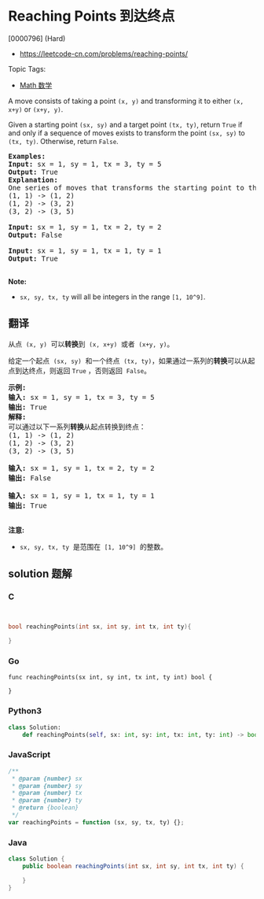# Reaching Points 到达终点

[0000796] (Hard)

- https://leetcode-cn.com/problems/reaching-points/

Topic Tags:

- [Math 数学](https://leetcode-cn.com/tag/math/)

A move consists of taking a point `(x, y)` and transforming it to either `(x, x+y)` or `(x+y, y)`.

Given a starting point `(sx, sy)` and a target point `(tx, ty)`, return `True` if and only if a sequence of moves exists to transform the point `(sx, sy)` to `(tx, ty)`. Otherwise, return `False`.

<pre><strong>Examples:</strong>
<strong>Input:</strong> sx = 1, sy = 1, tx = 3, ty = 5
<strong>Output:</strong> True
<strong>Explanation:</strong>
One series of moves that transforms the starting point to the target is:
(1, 1) -&gt; (1, 2)
(1, 2) -&gt; (3, 2)
(3, 2) -&gt; (3, 5)

<strong>Input:</strong> sx = 1, sy = 1, tx = 2, ty = 2
<strong>Output:</strong> False

<strong>Input:</strong> sx = 1, sy = 1, tx = 1, ty = 1
<strong>Output:</strong> True

</pre>

**Note:**

- `sx, sy, tx, ty` will all be integers in the range `[1, 10^9]`.

## 翻译

从点  `(x, y)`  可以**转换**到  `(x, x+y)`  或者  `(x+y, y)`。

给定一个起点  `(sx, sy)`  和一个终点  `(tx, ty)`，如果通过一系列的**转换**可以从起点到达终点，则返回 `True` ，否则返回  `False`。

<pre><strong>示例:</strong>
<strong>输入:</strong> sx = 1, sy = 1, tx = 3, ty = 5
<strong>输出:</strong> True
<strong>解释:
</strong>可以通过以下一系列<strong>转换</strong>从起点转换到终点：
(1, 1) -&gt; (1, 2)
(1, 2) -&gt; (3, 2)
(3, 2) -&gt; (3, 5)

<strong>输入:</strong> sx = 1, sy = 1, tx = 2, ty = 2
<strong>输出:</strong> False

<strong>输入:</strong> sx = 1, sy = 1, tx = 1, ty = 1
<strong>输出:</strong> True

</pre>

**注意:**

- `sx, sy, tx, ty`  是范围在  `[1, 10^9]`  的整数。

## solution 题解

### C

```c


bool reachingPoints(int sx, int sy, int tx, int ty){

}


```

### Go

```golang
func reachingPoints(sx int, sy int, tx int, ty int) bool {

}
```

### Python3

```python
class Solution:
    def reachingPoints(self, sx: int, sy: int, tx: int, ty: int) -> bool:

```

### JavaScript

```javascript
/**
 * @param {number} sx
 * @param {number} sy
 * @param {number} tx
 * @param {number} ty
 * @return {boolean}
 */
var reachingPoints = function (sx, sy, tx, ty) {};
```

### Java

```java
class Solution {
    public boolean reachingPoints(int sx, int sy, int tx, int ty) {

    }
}
```

